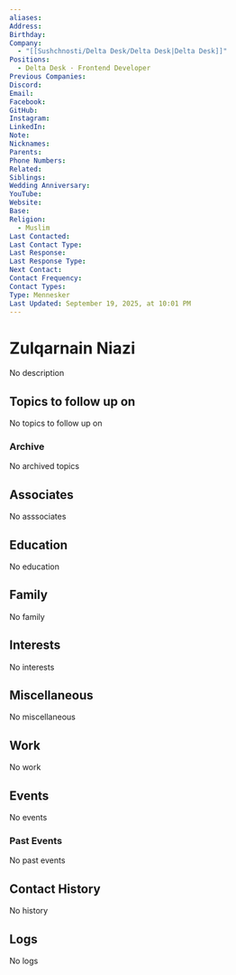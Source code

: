 ```yaml
---
aliases:
Address:
Birthday:
Company:
  - "[[Sushchnosti/Delta Desk/Delta Desk|Delta Desk]]"
Positions:
  - Delta Desk · Frontend Developer
Previous Companies:
Discord:
Email:
Facebook:
GitHub:
Instagram:
LinkedIn:
Note:
Nicknames:
Parents:
Phone Numbers:
Related:
Siblings:
Wedding Anniversary:
YouTube:
Website:
Base:
Religion:
  - Muslim
Last Contacted:
Last Contact Type:
Last Response:
Last Response Type:
Next Contact:
Contact Frequency:
Contact Types:
Type: Mennesker
Last Updated: September 19, 2025, at 10:01 PM
---
```

# Zulqarnain Niazi

<span class="placeholder">No description</span>

## Topics to follow up on

<span class="placeholder">No topics to follow up on</span>

### Archive

<span class="placeholder">No archived topics</span>

## Associates

<span class="placeholder">No asssociates</span>

## Education

<span class="placeholder">No education</span>

## Family

<span class="placeholder">No family</span>

## Interests

<span class="placeholder">No interests</span>

## Miscellaneous

<span class="placeholder">No miscellaneous</span>

## Work

<span class="placeholder">No work</span>

## Events

<span class="placeholder">No events</span>

### Past Events

<span class="placeholder">No past events</span>

## Contact History

<span class="placeholder">No history</span>

## Logs

<span class="placeholder">No logs</span>